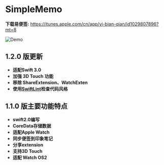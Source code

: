 # SimpleMemo

**下载易便签:** https://itunes.apple.com/cn/app/yi-bian-qian/id1029807896?mt=8

![Demo](https://github.com/lijuncode/SimpleMemo/blob/1.3.0/Demo/SimpleMemoDemo.gif)

## 1.2.0 版更新
- **适配Swift 3.0**
- **加强 3D Touch 功能**
- **移除 ShareExtension、WatchExten**
- **使用[SwiftLint](https://github.com/realm/SwiftLint)检查代码风格**

## 1.1.0 版主要功能特点
- **swift2.0编写** 
- **CoreData存储数据**
- **适配Apple Watch**
- **同步便签到印象笔记**
- **分享extension**
- **支持3D Touch**
- **适配 Watch OS2**


